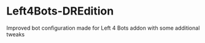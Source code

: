 # Left4Bots-DREdition
Improved bot configuration made for Left 4 Bots addon with some additional tweaks

